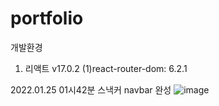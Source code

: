 # portfolio

개발환경

1. 리액트 v17.0.2
   (1)react-router-dom: 6.2.1

2022.01.25 01시42분 스낵커 navbar 완성
![image](https://user-images.githubusercontent.com/80867166/150827514-980b33d8-5209-4631-9ba8-d20d71cd2139.png)
